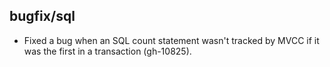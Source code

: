 ## bugfix/sql

- Fixed a bug when an SQL count statement wasn't tracked by MVCC if it was
  the first in a transaction (gh-10825).
